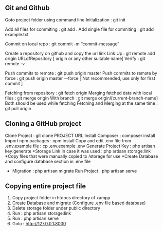 ## Git and Github
Goto project folder using command line
Initialization : git init

Add all files for commiting  : git add .
Add single file for commiting : git add example.txt

Commit on local repo : git commit -m “commit-message”

Create a repository on github and copy the url link
Link Up : git remote add origin URLofRepository [ origin or any other suitable name]
Verify : git remote -v

Push commits to remote : git push origin master
Push commits to remote by force : git push origin master --force  [ Not recommended, use only for first commit ] 

Fetching from repository : git fetch origin
Merging fetched data with local files : git merge origin
With branch : git merge origin/[current-branch-name]
Both should be used while fetching
Fetching and Merging at the same time : git pull origin


## Cloning a GitHub project
Clone Project : git clone PROJECT URL
Install Composer : composer install
Import npm packages : npm install
Copy and edit .env file from .env.example file : cp .env.example .env
Generate Project Key : php artisan key:generate
*Storage Link in case it was used : php artisan storage:link
*Copy files that were manually copied to /storage for use
*Create Database and configure database section in .env file
* Migration : php artisan migrate
Run Project : php artisan serve


## Copying entire project file
1. Copy project folder in htdocs directory of xampp
2. Create Database and migrate (Configure .env file based database)
3. Delete storage folder under public directory
4. Run : php artisan storage:link
5. Run : php artisan serve
6. Goto : http://127.0.0.1:8000